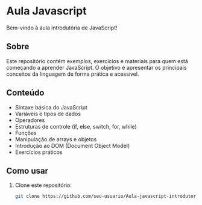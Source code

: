 # Aula Javascript

Bem-vindo à aula introdutória de JavaScript!

## Sobre

Este repositório contém exemplos, exercícios e materiais para quem está começando a aprender JavaScript. O objetivo é apresentar os principais conceitos da linguagem de forma prática e acessível.

## Conteúdo

- Sintaxe básica do JavaScript
- Variáveis e tipos de dados
- Operadores
- Estruturas de controle (if, else, switch, for, while)
- Funções
- Manipulação de arrays e objetos
- Introdução ao DOM (Document Object Model)
- Exercícios práticos

## Como usar

1. Clone este repositório:
   ```sh
   git clone https://github.com/seu-usuario/Aula-javascript-introdutorio.git
